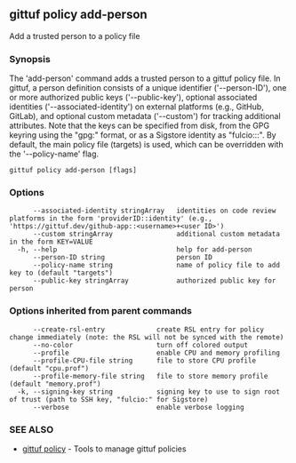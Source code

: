 ## gittuf policy add-person

Add a trusted person to a policy file

### Synopsis

The 'add-person' command adds a trusted person to a gittuf policy file. In gittuf, a person definition consists of a unique identifier ('--person-ID'), one or more authorized public keys ('--public-key'), optional associated identities ('--associated-identity') on external platforms (e.g., GitHub, GitLab), and optional custom metadata ('--custom') for tracking additional attributes. Note that the keys can be specified from disk, from the GPG keyring using the "gpg:<fingerprint>" format, or as a Sigstore identity as "fulcio:<identity>::<issuer>". By default, the main policy file (targets) is used, which can be overridden with the '--policy-name' flag.

```
gittuf policy add-person [flags]
```

### Options

```
      --associated-identity stringArray   identities on code review platforms in the form 'providerID::identity' (e.g., 'https://gittuf.dev/github-app::<username>+<user ID>')
      --custom stringArray                additional custom metadata in the form KEY=VALUE
  -h, --help                              help for add-person
      --person-ID string                  person ID
      --policy-name string                name of policy file to add key to (default "targets")
      --public-key stringArray            authorized public key for person
```

### Options inherited from parent commands

```
      --create-rsl-entry             create RSL entry for policy change immediately (note: the RSL will not be synced with the remote)
      --no-color                     turn off colored output
      --profile                      enable CPU and memory profiling
      --profile-CPU-file string      file to store CPU profile (default "cpu.prof")
      --profile-memory-file string   file to store memory profile (default "memory.prof")
  -k, --signing-key string           signing key to use to sign root of trust (path to SSH key, "fulcio:" for Sigstore)
      --verbose                      enable verbose logging
```

### SEE ALSO

* [gittuf policy](gittuf_policy.md)	 - Tools to manage gittuf policies

